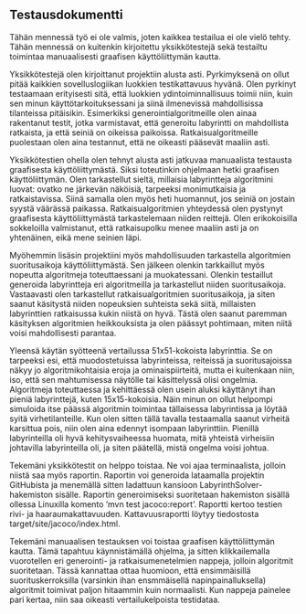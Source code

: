 ## Testausdokumentti

Tähän mennessä työ ei ole valmis, joten kaikkea testailua ei ole vielö tehty. Tähän mennessä on kuitenkin kirjoitettu yksikkötestejä sekä testailtu toimintaa manuaalisesti graafisen käyttöliittymän kautta.

Yksikkötestejä olen kirjoittanut projektiin alusta asti. Pyrkimyksenä on ollut pitää kaikkien sovelluslogiikan luokkien testikattavuus hyvänä. Olen pyrkinyt testaamaan erityisesti sitä, että luokkien ydintoiminnallisuus toimii niin, kuin sen minun käyttötarkoituksessani ja siinä ilmenevissä mahdollisissa tilanteissa pitäisikin. Esimerkiksi generointialgoritmeille olen ainaa rakentanut testit, jotka varmistavat, että generoitu labyrintti on mahdollista ratkaista, ja että seiniä on oikeissa paikoissa. Ratkaisualgoritmeille puolestaan olen aina testannut, että ne oikeasti pääsevät maaliin asti.

Yksikkötestien ohella olen tehnyt alusta asti jatkuvaa manuaalista testausta graafisesta käyttöliittymästä. Siksi toteutinkin ohjelmaan hetki graafisen käyttöliittymän. Olen tarkastellut sieltä, millaisia labyrintteja algoritmini luovat: ovatko ne järkevän näköisiä, tarpeeksi monimutkaisia ja ratkaistavissa. Siinä samalla olen myös heti huomannut, jos seiniä on jostain syystä väärässä paikassa. Ratkaisualgoritmien yhteydessä olen pystynyt graafisesta käyttöliittymästä tarkastelemaan niiden reittejä. Olen erikokoisilla sokkeloilla valmistanut, että ratkaisupolku menee maaliin asti ja on yhtenäinen, eikä mene seinien läpi.

Myöhemmin lisäsin projektiini myös mahdollisuuden tarkastella algoritmien suoritusaikoja käyttöliittymästä. Sen jälkeen olenkin tarkkaillut myös nopeutta algoritmeja toteuttaessani ja muokatessani. Olenkin testaillut generoida labyrintteja eri algoritmeilla ja tarkastellut niiden suoritusaikoja. Vastaavasti olen tarkastellut ratkaisualgoritmien suoritusaikoja, ja siten saanut käsitystä niiden nopeuksien suhteista sekä siitä, millaisten labyrinttien ratkaisussa kukin niistä on hyvä. Tästä olen saanut paremman käsityksen algoritmien heikkouksista ja olen päässyt pohtimaan, miten niitä voisi mahdollisesti parantaa.

Yleensä käytän syötteenä vertailussa 51x51-kokoista labyrinttia. Se on tarpeeksi esi, että muodostetuissa labyrinteissa, reiteissä ja suoritusajoissa näkyy jo algoritmikohtaisia eroja ja ominaispiirteitä, mutta ei kuitenkaan niin, iso, että sen mahtumisessa näytölle tai käsittelyssä olisi ongelmia. Algoritmeja toteuttaessa ja kehittäessä olen usein aluksi käyttänyt ihan pieniä labyrinttejä, kuten 15x15-kokoisia. Näin minun on ollut helpompi simuloida itse päässä algoritmin toimintaa tällaisessa labyrintissa ja löytää syitä virhetilanteille. Kun olen sitten tällä tavalla testaamalla saanut virheitä karsittua pois, niin olen aina edennyt isompaan labyrinttiin. Pienillä labyrinteilla oli hyvä kehitysvaiheessa huomata, mitä yhteistä virheisiin johtavilla labyrinteilla oli, ja siten päätellä, mistä ongelma voisi johtua.

Tekemäni yksikkötestit on helppo toistaa. Ne voi ajaa terminaalista, jolloin niistä saa myös raportin. Raportin voi generoida lataamalla projektin GitHubista ja menemällä sitten ladattuun kansioon LabyrinthSolver-hakemiston sisälle. Raportin generoimiseksi suoritetaan hakemiston sisällä ollessa Linuxilla komento ’mvn test jacoco:report’. Raportti kertoo testien rivi- ja haaraumakattavuuden. Kattavuusraportti löytyy tiedostosta target/site/jacoco/index.html.

Tekemäni manuaalisen testauksen voi toistaa graafisen käyttöliittymän kautta. Tämä tapahtuu käynnistämällä ohjelma, ja sitten klikkailemalla vuorotellen eri generointi- ja ratkaisumenetelmien nappeja, jolloin algoritmit suoritetaan. Tässä kannattaa ottaa huomioon, että ensimmäisillä suorituskerroksilla (varsinkin ihan ensmmäisellä napinpainalluksella) algoritmit toimivat paljon hitaammin kuin normaalisti. Kun nappeja painelee pari kertaa, niin saa oikeasti vertailukelpoista testidataa.

